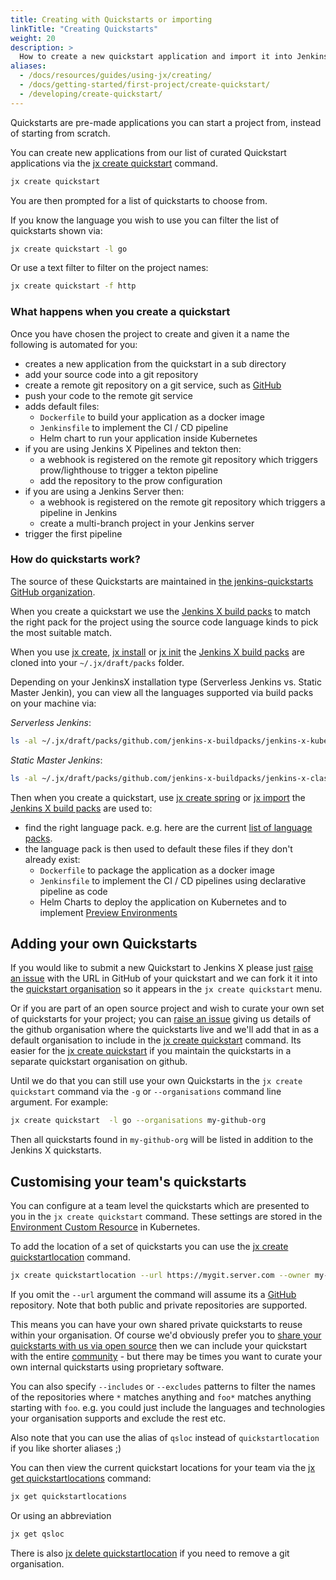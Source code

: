 ```yaml
---
title: Creating with Quickstarts or importing
linkTitle: "Creating Quickstarts"
weight: 20
description: >
  How to create a new quickstart application and import it into Jenkins X
aliases:
  - /docs/resources/guides/using-jx/creating/
  - /docs/getting-started/first-project/create-quickstart/
  - /developing/create-quickstart/
---
```


Quickstarts are pre-made applications you can start a project from, instead of
starting from scratch.

You can create new applications from our list of curated Quickstart applications
via the [jx create quickstart](/commands/jx_create_quickstart/) command.

```sh
jx create quickstart
```

You are then prompted for a list of quickstarts to choose from.

If you know the language you wish to use you can filter the list of quickstarts
shown via:

```sh
jx create quickstart -l go
```

Or use a text filter to filter on the project names:

```sh
jx create quickstart -f http
```

### What happens when you create a quickstart

Once you have chosen the project to create and given it a name the following is
automated for you:

* creates a new application from the quickstart in a sub directory
* add your source code into a git repository
* create a remote git repository on a git service, such as [GitHub](https://github.com)
* push your code to the remote git service
* adds default files:
  * `Dockerfile` to build your application as a docker image
  * `Jenkinsfile` to implement the CI / CD pipeline
  * Helm chart to run your application inside Kubernetes
* if you are using Jenkins X Pipelines and tekton then:
  * a webhook is registered on the remote git repository which triggers prow/lighthouse to trigger a tekton pipeline
  * add the repository to the prow configuration
* if you are using a Jenkins Server then:
  * a webhook is registered on the remote git repository which triggers a pipeline in Jenkins
  * create a multi-branch project in your Jenkins server
* trigger the first pipeline

### How do quickstarts work?

The source of these Quickstarts are maintained in [the jenkins-quickstarts
GitHub organization](https://github.com/jenkins-x-quickstarts).

When you create a quickstart we use the [Jenkins X build
packs](https://github.com/jenkins-x-buildpacks/jenkins-x-kubernetes) to match
the right pack for the project using the source code language kinds to pick the
most suitable match.

When you use [jx create](/docs/getting-started/setup/create-cluster/), [jx
install](/docs/resources/guides/managing-jx/common-tasks/install-on-cluster/) or [jx
init](/commands/deprecation/) the [Jenkins X build
packs](https://github.com/jenkins-x-buildpacks/jenkins-x-kubernetes) are cloned
into your `~/.jx/draft/packs` folder.

Depending on your JenkinsX installation type (Serverless Jenkins vs. Static
Master Jenkin), you can view all the languages supported via build packs on your
machine via:

*Serverless Jenkins*:

```sh
ls -al ~/.jx/draft/packs/github.com/jenkins-x-buildpacks/jenkins-x-kubernetes/packs
```

*Static Master Jenkins*:

```sh
ls -al ~/.jx/draft/packs/github.com/jenkins-x-buildpacks/jenkins-x-classic/packs
```

Then when you create a quickstart, use [jx create
spring](/docs/resources/guides/using-jx/common-tasks/create-spring/) or [jx
import](/docs/resources/guides/using-jx/creating/import/) the [Jenkins X build
packs](https://github.com/jenkins-x-buildpacks/jenkins-x-kubernetes) are used
to:

* find the right language pack. e.g. here are the current [list of language packs](https://github.com/jenkins-x-buildpacks/jenkins-x-kubernetes/tree/master/packs).
* the language pack is then used to default these files if they don't already exist:
  * `Dockerfile` to package the application as a docker image
  * `Jenkinsfile` to implement the CI / CD pipelines using declarative pipeline as code
  * Helm Charts to deploy the application on Kubernetes and to implement [Preview Environments](/about/concepts/features/#preview-environments)

## Adding your own Quickstarts

If you would like to submit a new Quickstart to Jenkins X please just [raise an
issue](https://github.com/jenkins-x/jx/issues/new?labels=quickstart&title=Add%20quickstart&body=Please%20add%20this%20github%20quickstart:)
with the URL in GitHub of your quickstart and we can fork it it into the
[quickstart organisation](https://github.com/jenkins-x-quickstarts) so it
appears in the `jx create quickstart` menu.

Or if you are part of an open source project and wish to curate your own set of
quickstarts for your project; you can [raise an
issue](https://github.com/jenkins-x/jx/issues/new?labels=quickstart&title=Add%20quickstart&body=Please%20add%20this%20github%20quickstart:)
giving us details of the github organisation where the quickstarts live and
we'll add that in as a default organisation to include in the [jx create
quickstart](/commands/jx_create_quickstart/) command. Its easier for the [jx
create quickstart](/commands/jx_create_quickstart/) if you maintain the
quickstarts in a separate quickstart organisation on github.

Until we do that you can still use your own Quickstarts in the `jx create
quickstart` command via the `-g` or `--organisations` command line argument.
For example:

```sh
jx create quickstart  -l go --organisations my-github-org
```

Then all quickstarts found in `my-github-org` will be listed in addition to the
Jenkins X quickstarts.

## Customising your team's quickstarts

You can configure at a team level the quickstarts which are presented to you in
the `jx create quickstart` command. These settings are stored in the
[Environment Custom Resource](/docs/reference/components/custom-resources/) in
Kubernetes.

To add the location of a set of quickstarts you can use the [jx create
quickstartlocation](/commands/jx_create_quickstartlocation/) command.

```sh
jx create quickstartlocation --url https://mygit.server.com --owner my-quickstarts
```

If you omit the `--url` argument the command will assume its a
[GitHub](https://github.com/) repository. Note that both public and private
repositories are supported.

This means you can have your own shared private quickstarts to reuse within your
organisation. Of course we'd obviously prefer you to [share your quickstarts
with us via open
source](https://github.com/jenkins-x/jx/issues/new?labels=quickstart&title=Add%20quickstart&body=Please%20add%20this%20github%20quickstart:)
then we can include your quickstart with the entire [community](/community/) -
but there may be times you want to curate your own internal quickstarts using
proprietary software.

You can also specify `--includes` or `--excludes` patterns to filter the names
of the repositories where `*` matches anything and `foo*` matches anything
starting with `foo`. e.g. you could just include the languages and technologies
your organisation supports and exclude the rest etc.

Also note that you can use the alias of `qsloc` instead of `quickstartlocation`
if you like shorter aliases ;)

You can then view the current quickstart locations for your team via the [jx get
quickstartlocations](/commands/jx_get_quickstartlocation/) command:

```sh
jx get quickstartlocations
```

Or using an abbreviation

```sh
jx get qsloc
```

There is also [jx delete
quickstartlocation](/commands/jx_delete_quickstartlocation/) if you need to
remove a git organisation.
